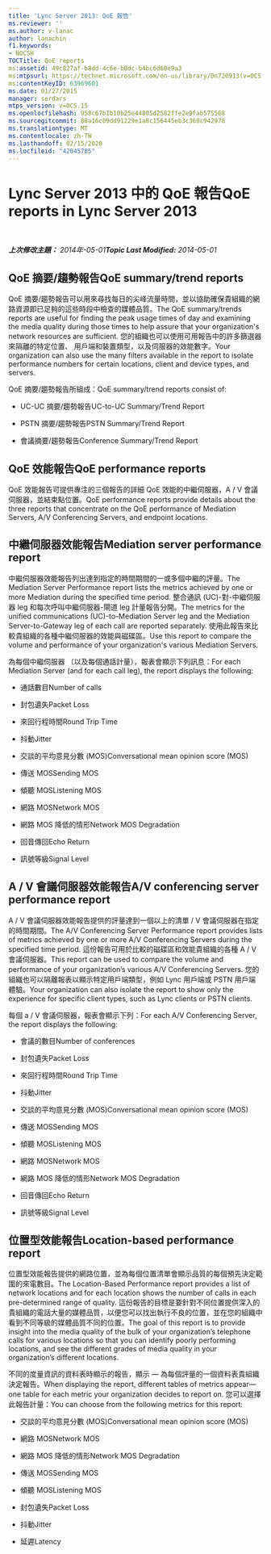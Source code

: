 ```yaml
---
title: 'Lync Server 2013: QoE 報告'
ms.reviewer: ''
ms.author: v-lanac
author: lanachin
f1.keywords:
- NOCSH
TOCTitle: QoE reports
ms:assetid: 49c827af-b8dd-4c6e-b0dc-b4bc6d60e9a3
ms:mtpsurl: https://technet.microsoft.com/en-us/library/Dn720913(v=OCS.15)
ms:contentKeyID: 63969601
ms.date: 01/27/2015
manager: serdars
mtps_version: v=OCS.15
ms.openlocfilehash: 958c67b1b10b25e44805d2582ffe2e9fab575568
ms.sourcegitcommit: 88a16c09dd91229e1a8c156445eb3c360c942978
ms.translationtype: MT
ms.contentlocale: zh-TW
ms.lasthandoff: 02/15/2020
ms.locfileid: "42045785"
---
```

<div data-xmlns="http://www.w3.org/1999/xhtml">

<div class="topic" data-xmlns="http://www.w3.org/1999/xhtml" data-msxsl="urn:schemas-microsoft-com:xslt" data-cs="http://msdn.microsoft.com/">

<div data-asp="http://msdn2.microsoft.com/asp">

# <a name="qoe-reports-in-lync-server-2013"></a><span data-ttu-id="8964f-102">Lync Server 2013 中的 QoE 報告</span><span class="sxs-lookup"><span data-stu-id="8964f-102">QoE reports in Lync Server 2013</span></span>

</div>

<div id="mainSection">

<div id="mainBody">

<span> </span>

<span data-ttu-id="8964f-103">_**上次修改主題：** 2014年-05-01_</span><span class="sxs-lookup"><span data-stu-id="8964f-103">_**Topic Last Modified:** 2014-05-01_</span></span>

<div>

## <a name="qoe-summarytrend-reports"></a><span data-ttu-id="8964f-104">QoE 摘要/趨勢報告</span><span class="sxs-lookup"><span data-stu-id="8964f-104">QoE summary/trend reports</span></span>

<span data-ttu-id="8964f-105">QoE 摘要/趨勢報告可以用來尋找每日的尖峰流量時間，並以協助確保貴組織的網路資源即已足夠的這些時段中檢查的媒體品質。</span><span class="sxs-lookup"><span data-stu-id="8964f-105">The QoE summary/trends reports are useful for finding the peak usage times of day and examining the media quality during those times to help assure that your organization's network resources are sufficient.</span></span> <span data-ttu-id="8964f-106">您的組織也可以使用可用報告中的許多篩選器來隔離的特定位置、 用戶端和裝置類型，以及伺服器的效能數字。</span><span class="sxs-lookup"><span data-stu-id="8964f-106">Your organization can also use the many filters available in the report to isolate performance numbers for certain locations, client and device types, and servers.</span></span>

<span data-ttu-id="8964f-107">QoE 摘要/趨勢報告所組成：</span><span class="sxs-lookup"><span data-stu-id="8964f-107">QoE summary/trend reports consist of:</span></span>

  - <span data-ttu-id="8964f-108">UC-UC 摘要/趨勢報告</span><span class="sxs-lookup"><span data-stu-id="8964f-108">UC-to-UC Summary/Trend Report</span></span>

  - <span data-ttu-id="8964f-109">PSTN 摘要/趨勢報告</span><span class="sxs-lookup"><span data-stu-id="8964f-109">PSTN Summary/Trend Report</span></span>

  - <span data-ttu-id="8964f-110">會議摘要/趨勢報告</span><span class="sxs-lookup"><span data-stu-id="8964f-110">Conference Summary/Trend Report</span></span>

</div>

<div>

## <a name="qoe-performance-reports"></a><span data-ttu-id="8964f-111">QoE 效能報告</span><span class="sxs-lookup"><span data-stu-id="8964f-111">QoE performance reports</span></span>

<span data-ttu-id="8964f-112">QoE 效能報告可提供專注的三個報告的詳細 QoE 效能的中繼伺服器，A / V 會議伺服器，並結束點位置。</span><span class="sxs-lookup"><span data-stu-id="8964f-112">QoE performance reports provide details about the three reports that concentrate on the QoE performance of Mediation Servers, A/V Conferencing Servers, and endpoint locations.</span></span>

</div>

<div>

## <a name="mediation-server-performance-report"></a><span data-ttu-id="8964f-113">中繼伺服器效能報告</span><span class="sxs-lookup"><span data-stu-id="8964f-113">Mediation server performance report</span></span>

<span data-ttu-id="8964f-114">中繼伺服器效能報告列出達到指定的時間期間的一或多個中繼的評量。</span><span class="sxs-lookup"><span data-stu-id="8964f-114">The Mediation Server Performance report lists the metrics achieved by one or more Mediation during the specified time period.</span></span> <span data-ttu-id="8964f-115">整合通訊 (UC)-對-中繼伺服器 leg 和每次呼叫中繼伺服器-閘道 leg 計量報告分開。</span><span class="sxs-lookup"><span data-stu-id="8964f-115">The metrics for the unified communications (UC)-to-Mediation Server leg and the Mediation Server-to-Gateway leg of each call are reported separately.</span></span> <span data-ttu-id="8964f-116">使用此報告來比較貴組織的各種中繼伺服器的效能與磁碟區。</span><span class="sxs-lookup"><span data-stu-id="8964f-116">Use this report to compare the volume and performance of your organization's various Mediation Servers.</span></span>

<span data-ttu-id="8964f-117">為每個中繼伺服器 （以及每個通話計量），報表會顯示下列訊息：</span><span class="sxs-lookup"><span data-stu-id="8964f-117">For each Mediation Server (and for each call leg), the report displays the following:</span></span>

  - <span data-ttu-id="8964f-118">通話數目</span><span class="sxs-lookup"><span data-stu-id="8964f-118">Number of calls</span></span>

  - <span data-ttu-id="8964f-119">封包遺失</span><span class="sxs-lookup"><span data-stu-id="8964f-119">Packet Loss</span></span>

  - <span data-ttu-id="8964f-120">來回行程時間</span><span class="sxs-lookup"><span data-stu-id="8964f-120">Round Trip Time</span></span>

  - <span data-ttu-id="8964f-121">抖動</span><span class="sxs-lookup"><span data-stu-id="8964f-121">Jitter</span></span>

  - <span data-ttu-id="8964f-122">交談的平均意見分數 (MOS)</span><span class="sxs-lookup"><span data-stu-id="8964f-122">Conversational mean opinion score (MOS)</span></span>

  - <span data-ttu-id="8964f-123">傳送 MOS</span><span class="sxs-lookup"><span data-stu-id="8964f-123">Sending MOS</span></span>

  - <span data-ttu-id="8964f-124">傾聽 MOS</span><span class="sxs-lookup"><span data-stu-id="8964f-124">Listening MOS</span></span>

  - <span data-ttu-id="8964f-125">網路 MOS</span><span class="sxs-lookup"><span data-stu-id="8964f-125">Network MOS</span></span>

  - <span data-ttu-id="8964f-126">網路 MOS 降低的情形</span><span class="sxs-lookup"><span data-stu-id="8964f-126">Network MOS Degradation</span></span>

  - <span data-ttu-id="8964f-127">回音傳回</span><span class="sxs-lookup"><span data-stu-id="8964f-127">Echo Return</span></span>

  - <span data-ttu-id="8964f-128">訊號等級</span><span class="sxs-lookup"><span data-stu-id="8964f-128">Signal Level</span></span>

</div>

<div>

## <a name="av-conferencing-server-performance-report"></a><span data-ttu-id="8964f-129">A / V 會議伺服器效能報告</span><span class="sxs-lookup"><span data-stu-id="8964f-129">A/V conferencing server performance report</span></span>

<span data-ttu-id="8964f-130">A / V 會議伺服器效能報告提供的評量達到一個以上的清單 / V 會議伺服器在指定的時間期間。</span><span class="sxs-lookup"><span data-stu-id="8964f-130">The A/V Conferencing Server Performance report provides lists of metrics achieved by one or more A/V Conferencing Servers during the specified time period.</span></span> <span data-ttu-id="8964f-131">這份報告可用於比較的磁碟區和效能貴組織的各種 A / V 會議伺服器。</span><span class="sxs-lookup"><span data-stu-id="8964f-131">This report can be used to compare the volume and performance of your organization’s various A/V Conferencing Servers.</span></span> <span data-ttu-id="8964f-132">您的組織也可以隔離報表以顯示特定用戶端類型，例如 Lync 用戶端或 PSTN 用戶端體驗。</span><span class="sxs-lookup"><span data-stu-id="8964f-132">Your organization can also isolate the report to show only the experience for specific client types, such as Lync clients or PSTN clients.</span></span>

<span data-ttu-id="8964f-133">每個 a / V 會議伺服器，報表會顯示下列：</span><span class="sxs-lookup"><span data-stu-id="8964f-133">For each A/V Conferencing Server, the report displays the following:</span></span>

  - <span data-ttu-id="8964f-134">會議的數目</span><span class="sxs-lookup"><span data-stu-id="8964f-134">Number of conferences</span></span>

  - <span data-ttu-id="8964f-135">封包遺失</span><span class="sxs-lookup"><span data-stu-id="8964f-135">Packet Loss</span></span>

  - <span data-ttu-id="8964f-136">來回行程時間</span><span class="sxs-lookup"><span data-stu-id="8964f-136">Round Trip Time</span></span>

  - <span data-ttu-id="8964f-137">抖動</span><span class="sxs-lookup"><span data-stu-id="8964f-137">Jitter</span></span>

  - <span data-ttu-id="8964f-138">交談的平均意見分數 (MOS)</span><span class="sxs-lookup"><span data-stu-id="8964f-138">Conversational mean opinion score (MOS)</span></span>

  - <span data-ttu-id="8964f-139">傳送 MOS</span><span class="sxs-lookup"><span data-stu-id="8964f-139">Sending MOS</span></span>

  - <span data-ttu-id="8964f-140">傾聽 MOS</span><span class="sxs-lookup"><span data-stu-id="8964f-140">Listening MOS</span></span>

  - <span data-ttu-id="8964f-141">網路 MOS</span><span class="sxs-lookup"><span data-stu-id="8964f-141">Network MOS</span></span>

  - <span data-ttu-id="8964f-142">網路 MOS 降低的情形</span><span class="sxs-lookup"><span data-stu-id="8964f-142">Network MOS Degradation</span></span>

  - <span data-ttu-id="8964f-143">回音傳回</span><span class="sxs-lookup"><span data-stu-id="8964f-143">Echo Return</span></span>

  - <span data-ttu-id="8964f-144">訊號等級</span><span class="sxs-lookup"><span data-stu-id="8964f-144">Signal Level</span></span>

</div>

<div>

## <a name="location-based-performance-report"></a><span data-ttu-id="8964f-145">位置型效能報告</span><span class="sxs-lookup"><span data-stu-id="8964f-145">Location-based performance report</span></span>

<span data-ttu-id="8964f-146">位置型效能報告提供的網路位置，並為每個位置清單會顯示品質的每個預先決定範圍的來電數目。</span><span class="sxs-lookup"><span data-stu-id="8964f-146">The Location-Based Performance report provides a list of network locations and for each location shows the number of calls in each pre-determined range of quality.</span></span> <span data-ttu-id="8964f-147">這份報告的目標是要針對不同位置提供深入的貴組織的電話大量的媒體品質，以便您可以找出執行不良的位置，並在您的組織中看到不同等級的媒體品質不同的位置。</span><span class="sxs-lookup"><span data-stu-id="8964f-147">The goal of this report is to provide insight into the media quality of the bulk of your organization’s telephone calls for various locations so that you can identify poorly performing locations, and see the different grades of media quality in your organization’s different locations.</span></span>

<span data-ttu-id="8964f-148">不同的度量資訊的資料表時顯示的報告，顯示 — 為每個評量的一個資料表貴組織決定報告。</span><span class="sxs-lookup"><span data-stu-id="8964f-148">When displaying the report, different tables of metrics appear—one table for each metric your organization decides to report on.</span></span> <span data-ttu-id="8964f-149">您可以選擇此報告計量：</span><span class="sxs-lookup"><span data-stu-id="8964f-149">You can choose from the following metrics for this report:</span></span>

  - <span data-ttu-id="8964f-150">交談的平均意見分數 (MOS)</span><span class="sxs-lookup"><span data-stu-id="8964f-150">Conversational mean opinion score (MOS)</span></span>

  - <span data-ttu-id="8964f-151">網路 MOS</span><span class="sxs-lookup"><span data-stu-id="8964f-151">Network MOS</span></span>

  - <span data-ttu-id="8964f-152">網路 MOS 降低的情形</span><span class="sxs-lookup"><span data-stu-id="8964f-152">Network MOS Degradation</span></span>

  - <span data-ttu-id="8964f-153">傳送 MOS</span><span class="sxs-lookup"><span data-stu-id="8964f-153">Sending MOS</span></span>

  - <span data-ttu-id="8964f-154">傾聽 MOS</span><span class="sxs-lookup"><span data-stu-id="8964f-154">Listening MOS</span></span>

  - <span data-ttu-id="8964f-155">封包遺失</span><span class="sxs-lookup"><span data-stu-id="8964f-155">Packet Loss</span></span>

  - <span data-ttu-id="8964f-156">抖動</span><span class="sxs-lookup"><span data-stu-id="8964f-156">Jitter</span></span>

  - <span data-ttu-id="8964f-157">延遲</span><span class="sxs-lookup"><span data-stu-id="8964f-157">Latency</span></span>

</div>

</div>

<span> </span>

</div>

</div>

</div>

